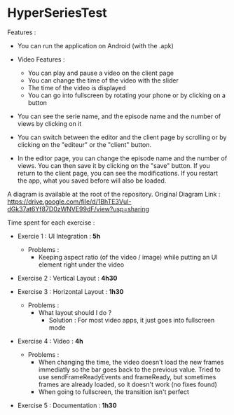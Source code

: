 # HyperSeriesTest

Features : 

- You can run the application on Android (with the .apk)

- Video Features : 
    - You can play and pause a video on the client page
    - You can change the time of the video with the slider 
    - The time of the video is displayed 
    - You can go into fullscreen by rotating your phone or by clicking on a button

- You can see the serie name, and the episode name and the number of views by clicking on it

- You can switch between the editor and the client page by scrolling or by clicking on the "editeur" or the "client" button. 

- In the editor page, you can change the episode name and the number of views. You can then save it by clicking on the "save" button. If you return to the client page, you can see the modifications. If you restart the app, what you saved before will also be loaded.

A diagram is available at the root of the repository.
Original Diagram Link : https://drive.google.com/file/d/1BhTE3VuI-dGk37at6Yf87D0zWNVE99dF/view?usp=sharing


Time spent for each exercise : 
- Exercie 1 : UI Integration : **5h**
	- Problems : 
		- Keeping aspect ratio (of the video / image) while putting an UI element right under the video

- Exercise 2 : Vertical Layout : **4h30**

- Exercise 3 : Horizontal Layout : **1h30**
    - Problems :
        - What layout should I do ? 
            - Solution : For most video apps, it just goes into fullscreen mode

- Exercise 4 : Video : **4h**
	- Problems : 
		- When changing the time, the video doesn't load the new frames immediatly so the bar goes back to the previous value. Tried to use sendFrameReadyEvents and frameReady, but sometimes frames are already loaded, so it doesn't work (no fixes found)
		- When going to fullscreen, the transition isn't perfect
		
- Exercise 5 : Documentation : **1h30**